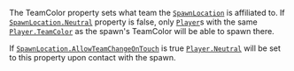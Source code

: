 The TeamColor property sets what team the [`SpawnLocation`](https://create.roblox.com/docs/reference/engine/classes/SpawnLocation) is
affiliated to. If [`SpawnLocation.Neutral`](https://create.roblox.com/docs/reference/engine/classes/SpawnLocation#Neutral) property is false, only
[`Player`](https://create.roblox.com/docs/reference/engine/classes/Player)s with the same [`Player.TeamColor`](https://create.roblox.com/docs/reference/engine/classes/Player#TeamColor) as the spawn's
TeamColor will be able to spawn there.

If [`SpawnLocation.AllowTeamChangeOnTouch`](https://create.roblox.com/docs/reference/engine/classes/SpawnLocation#AllowTeamChangeOnTouch) is true
[`Player.Neutral`](https://create.roblox.com/docs/reference/engine/classes/Player#Neutral) will be set to this property upon contact with the
spawn.